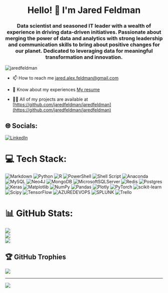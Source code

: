 <h1 align="center">Hello! 👋 I'm Jared Feldman</h1>
<h3 align="center">Data scientist and seasoned IT leader with a wealth of experience in driving data-driven initiatives. Passionate about
merging the power of data and analytics with strong leadership and communication skills to bring about positive
changes for our planet. Dedicated to leveraging data for meaningful transformation and innovation.</h3>


<p align="left"> <img src="https://komarev.com/ghpvc/?username=jaredfeldman&label=Profile%20views&color=0e75b6&style=flat" alt="jaredfeldman" /> </p>

- 📫 How to reach me jared.alex.feldman@gmail.com

- 📄 Know about my experiences [My resume](https://github.com/jaredfeldman/jaredfeldman/blob/main/resume_jaredfeldman.pdf)

- 👨‍💻 All of my projects are available at [https://github.com/jaredfeldman/jaredfeldman](https://github.com/jaredfeldman/jaredfeldman)


## 🌐 Socials:
[![LinkedIn](https://img.shields.io/badge/LinkedIn-%230077B5.svg?logo=linkedin&logoColor=white)](https://linkedin.com/in/jared-feldman) 

# 💻 Tech Stack:
![Markdown](https://img.shields.io/badge/markdown-%23000000.svg?style=for-the-badge&logo=markdown&logoColor=white) ![Python](https://img.shields.io/badge/python-3670A0?style=for-the-badge&logo=python&logoColor=ffdd54) ![R](https://img.shields.io/badge/r-%23276DC3.svg?style=for-the-badge&logo=r&logoColor=white) ![PowerShell](https://img.shields.io/badge/PowerShell-%235391FE.svg?style=for-the-badge&logo=powershell&logoColor=white) ![Shell Script](https://img.shields.io/badge/shell_script-%23121011.svg?style=for-the-badge&logo=gnu-bash&logoColor=white) ![Anaconda](https://img.shields.io/badge/Anaconda-%2344A833.svg?style=for-the-badge&logo=anaconda&logoColor=white) ![MySQL](https://img.shields.io/badge/mysql-%2300000f.svg?style=for-the-badge&logo=mysql&logoColor=white) ![Neo4J](https://img.shields.io/badge/Neo4j-008CC1?style=for-the-badge&logo=neo4j&logoColor=white) ![MongoDB](https://img.shields.io/badge/MongoDB-%234ea94b.svg?style=for-the-badge&logo=mongodb&logoColor=white) ![MicrosoftSQLServer](https://img.shields.io/badge/Microsoft%20SQL%20Server-CC2927?style=for-the-badge&logo=microsoft%20sql%20server&logoColor=white) ![Redis](https://img.shields.io/badge/redis-%23DD0031.svg?style=for-the-badge&logo=redis&logoColor=white) ![Postgres](https://img.shields.io/badge/postgres-%23316192.svg?style=for-the-badge&logo=postgresql&logoColor=white) ![Keras](https://img.shields.io/badge/Keras-%23D00000.svg?style=for-the-badge&logo=Keras&logoColor=white) ![Matplotlib](https://img.shields.io/badge/Matplotlib-%23ffffff.svg?style=for-the-badge&logo=Matplotlib&logoColor=black) ![NumPy](https://img.shields.io/badge/numpy-%23013243.svg?style=for-the-badge&logo=numpy&logoColor=white) ![Pandas](https://img.shields.io/badge/pandas-%23150458.svg?style=for-the-badge&logo=pandas&logoColor=white) ![Plotly](https://img.shields.io/badge/Plotly-%233F4F75.svg?style=for-the-badge&logo=plotly&logoColor=white) ![PyTorch](https://img.shields.io/badge/PyTorch-%23EE4C2C.svg?style=for-the-badge&logo=PyTorch&logoColor=white) ![scikit-learn](https://img.shields.io/badge/scikit--learn-%23F7931E.svg?style=for-the-badge&logo=scikit-learn&logoColor=white) ![Scipy](https://img.shields.io/badge/SciPy-%230C55A5.svg?style=for-the-badge&logo=scipy&logoColor=%white) ![TensorFlow](https://img.shields.io/badge/TensorFlow-%23FF6F00.svg?style=for-the-badge&logo=TensorFlow&logoColor=white) ![AZUREDEVOPS](https://img.shields.io/badge/azuredevops-0078D7.svg?style=for-the-badge&logo=azuredevops&logoColor=white&color=%230078D7) ![SPLUNK](https://img.shields.io/badge/splunk-000000.svg?style=for-the-badge&logo=splunk&color=%23000000) ![Trello](https://img.shields.io/badge/Trello-%23026AA7.svg?style=for-the-badge&logo=Trello&logoColor=white)
# 📊 GitHub Stats:
![](https://github-readme-stats.vercel.app/api?username=jaredfeldman&theme=dark&hide_border=false&include_all_commits=true&count_private=false)<br/>
![](https://github-readme-streak-stats.herokuapp.com/?user=jaredfeldman&theme=dark&hide_border=false)<br/>
![](https://github-readme-stats.vercel.app/api/top-langs/?username=jaredfeldman&theme=dark&hide_border=false&include_all_commits=true&count_private=false&layout=compact)

## 🏆 GitHub Trophies
![](https://github-profile-trophy.vercel.app/?username=jaredfeldman&theme=onedark&no-frame=false&no-bg=false&margin-w=4)

---
[![](https://visitcount.itsvg.in/api?id=jaredfeldman&icon=0&color=3)](https://visitcount.itsvg.in)

<!-- Proudly created with GPRM ( https://gprm.itsvg.in ) -->
